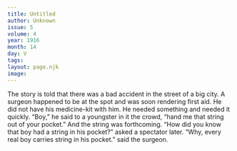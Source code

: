 ```yaml
---
title: Untitled
author: Unknown
issue: 5
volume: 4
year: 1916
month: 14
day: V
tags:
layout: page.njk
image:
---
```

The story is told that there was a bad accident in the street of a big city. A surgeon happened to be at the spot and was soon rendering first aid. He did not have his medicine-kit with him. He needed something and needed it quickly. “Boy,” he said to a youngster in it the crowd, “hand me that string out of your pocket.” And the string was forthcoming. “How did you know that boy had a string in his pocket?” asked a spectator later. “Why, every real boy carries string in his pocket.” said the surgeon. 
